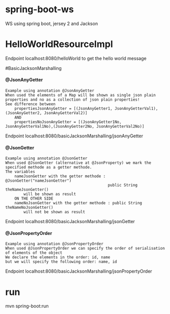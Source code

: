 # spring-boot-ws
WS using spring boot, jersey 2 and Jackson

# HelloWorldResourceImpl 

Endpoint localhost:8080/helloWorld to get the hello world message 

#BasicJacksonMarshalling

#### @JsonAnyGetter

    Example using annotation @JsonAnyGetter
    When used the elements of a Map will be shown as single json plain properties and no as a collection of json plain properties!
    See difference between 
        propertiesJsonAnyGetter = [(JsonAnyGetter1, JsonAnyGetterVal1),(JsonAnyGetter2, JsonAnyGetterVal2)] 
        AND 
        propertiesNoJsonAnyGetter = [(JsonAnyGetter1No, JsonAnyGetterVal1No),(JsonAnyGetter2No, JsonAnyGetterVal2No)] 

Endpoint localhost:8080/basicJacksonMarshalling/jsonAnyGetter

#### @JsonGetter

    Example using annotation @JsonGetter
    When used @JsonGetter (alternative at @JsonProperty) we mark the specified methode as a getter methode. 
    The variables   
        nameJsonGetter with the getter methode : @JsonGetter("nameJsonGetter")
                                                 public String theNameJsonGetter() 
            will be shown as result                                           
        ON THE OTHER SIDE
        nameNoJsonGetter with the getter methode : public String theNameNoJsonGetter() 
            will not be shown as result                                            

Endpoint localhost:8080/basicJacksonMarshalling/jsonGetter

#### @JsonPropertyOrder

    Example using annotation @JsonPropertyOrder
    When used @JsonPropertyOrder we can specify the order of serialisation of elements of the object   
    We declare the elements in the order: id, name 
    but we will specify the following order: name, id                              

Endpoint localhost:8080/basicJacksonMarshalling/jsonPropertyOrder

# run
mvn spring-boot:run
